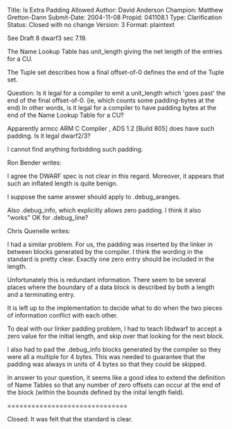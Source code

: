 Title:       Is Extra Padding Allowed
Author:      David Anderson
Champion:    Matthew Gretton-Dann
Submit-Date: 2004-11-08
Propid:      041108.1
Type:        Clarification
Status:      Closed with no change
Version:     3
Format:      plaintext

See Draft 8 dwarf3 sec 7.19.

The Name Lookup Table has
        unit_length
giving the net length of the entries for a CU.

The Tuple set describes how a final offset-of-0
defines the end of the Tuple set.

Question:  Is it legal for a compiler to emit a
unit_length which 'goes past' the end of the final offset-of-0.
(ie, which  counts some padding-bytes at the end)
In other words, is it legal for a compiler to have padding
bytes at the end of the Name Lookup Table for a CU?

Apparently
        armcc ARM C Compiler , ADS 1.2 [Build 805]
does have such padding. Is it legal dwarf2/3?

I cannot find anything forbidding such padding.


Ron Bender writes:


I agree the DWARF spec is not clear in this regard.
Moreover, it appears that such an inflated length is quite
benign.

I suppose the same answer should apply to .debug_aranges.

Also .debug_info, which explicitly allows zero padding.
I think it also "works" OK for .debug_line?

Chris Quenelle writes:

I had a similar problem.  For us, the padding was
inserted by the linker in between blocks generated
by the compiler.  I think the wording in the standard
is pretty clear.  Exactly one zero entry should be included
in the length.

Unfortunately this is redundant information.
There seem to be several places where the boundary
of a data block is described by both a length and
a terminating entry.

It is left up to the implementation to decide what
to do when the two pieces of information conflict with
each other.

To deal with our linker padding problem, I had to
teach libdwarf to accept a zero value for
the initial length, and skip over that looking for
the next block.

I also had to pad the .debug_info blocks generated
by the compiler so they were all a multiple for 4 bytes.
This was needed to guarantee that the padding was always
in units of 4 bytes so that they could be skipped.

In answer to your question, it seems like a good idea
to extend the definition of Name Tables so that
any number of zero offsets can occur at the end
of the block (within the bounds defined by the
inital length field).

==============================

Closed:  It was felt that the standard is clear.
